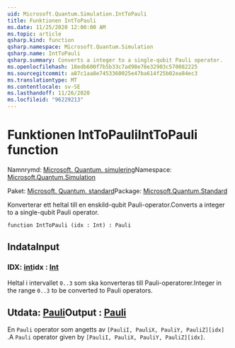 ```yaml
---
uid: Microsoft.Quantum.Simulation.IntToPauli
title: Funktionen IntToPauli
ms.date: 11/25/2020 12:00:00 AM
ms.topic: article
qsharp.kind: function
qsharp.namespace: Microsoft.Quantum.Simulation
qsharp.name: IntToPauli
qsharp.summary: Converts a integer to a single-qubit Pauli operator.
ms.openlocfilehash: 18edb600f7b5b33c7ad98e78e32903c570082225
ms.sourcegitcommit: a87c1aa8e7453360025e47ba614f25b02ea84ec3
ms.translationtype: MT
ms.contentlocale: sv-SE
ms.lasthandoff: 11/26/2020
ms.locfileid: "96229213"
---
```

# <a name="inttopauli-function"></a><span data-ttu-id="6d585-102">Funktionen IntToPauli</span><span class="sxs-lookup"><span data-stu-id="6d585-102">IntToPauli function</span></span>

<span data-ttu-id="6d585-103">Namnrymd: [Microsoft. Quantum. simulering](xref:Microsoft.Quantum.Simulation)</span><span class="sxs-lookup"><span data-stu-id="6d585-103">Namespace: [Microsoft.Quantum.Simulation](xref:Microsoft.Quantum.Simulation)</span></span>

<span data-ttu-id="6d585-104">Paket: [Microsoft. Quantum. standard](https://nuget.org/packages/Microsoft.Quantum.Standard)</span><span class="sxs-lookup"><span data-stu-id="6d585-104">Package: [Microsoft.Quantum.Standard](https://nuget.org/packages/Microsoft.Quantum.Standard)</span></span>


<span data-ttu-id="6d585-105">Konverterar ett heltal till en enskild-qubit Pauli-operator.</span><span class="sxs-lookup"><span data-stu-id="6d585-105">Converts a integer to a single-qubit Pauli operator.</span></span>

```qsharp
function IntToPauli (idx : Int) : Pauli
```


## <a name="input"></a><span data-ttu-id="6d585-106">Indata</span><span class="sxs-lookup"><span data-stu-id="6d585-106">Input</span></span>

### <a name="idx--int"></a><span data-ttu-id="6d585-107">IDX: [int](xref:microsoft.quantum.lang-ref.int)</span><span class="sxs-lookup"><span data-stu-id="6d585-107">idx : [Int](xref:microsoft.quantum.lang-ref.int)</span></span>

<span data-ttu-id="6d585-108">Heltal i intervallet `0..3` som ska konverteras till Pauli-operatorer.</span><span class="sxs-lookup"><span data-stu-id="6d585-108">Integer in the range `0..3` to be converted to Pauli operators.</span></span>



## <a name="output--pauli"></a><span data-ttu-id="6d585-109">Utdata: [Pauli](xref:microsoft.quantum.lang-ref.pauli)</span><span class="sxs-lookup"><span data-stu-id="6d585-109">Output : [Pauli](xref:microsoft.quantum.lang-ref.pauli)</span></span>

<span data-ttu-id="6d585-110">En `Pauli` operator som angetts av `[PauliI, PauliX, PauliY, PauliZ][idx]` .</span><span class="sxs-lookup"><span data-stu-id="6d585-110">A `Pauli` operator given by `[PauliI, PauliX, PauliY, PauliZ][idx]`.</span></span>